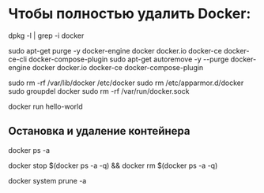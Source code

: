 # Чтобы полностью удалить Docker:

<!-- Шаг 1 -->

dpkg -l | grep -i docker

<!-- Чтобы определить, какой у вас установлен пакет: -->

<!-- Шаг 2 -->

sudo apt-get purge -y docker-engine docker docker.io docker-ce docker-ce-cli docker-compose-plugin
sudo apt-get autoremove -y --purge docker-engine docker docker.io docker-ce docker-compose-plugin

<!-- Приведенные выше команды не удалят образы, контейнеры, тома или созданные пользователем файлы конфигурации на вашем хосте. Если вы хотите удалить все образы, контейнеры и тома, выполните следующие команды: -->

sudo rm -rf /var/lib/docker /etc/docker
sudo rm /etc/apparmor.d/docker
sudo groupdel docker
sudo rm -rf /var/run/docker.sock

<!-- Вы полностью удалили Docker из системы. -->

docker run hello-world

## Остановка и удаление контейнера

<!-- Чтобы просмотреть все контейнеры в системе, введите: -->

docker ps -a

<!-- Чтобы удалить контейнеры, передайте их ID командам docker stop и docker rm с помощью флага –q: -->

docker stop $(docker ps -a -q) && docker rm $(docker ps -a -q)

<!-- Чтобы удалить все остановленные контейнеры и неиспользуемые образы (а не только образы, не связанные с контейнерами), добавьте в эту команду флаг -a: -->

docker system prune -a
